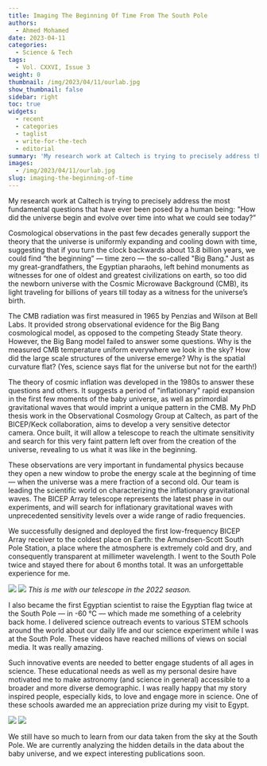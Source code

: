 ```yaml
---
title: Imaging The Beginning Of Time From The South Pole
authors:
  - Ahmed Mohamed
date: 2023-04-11
categories:
  - Science & Tech
tags:
  - Vol. CXXVI, Issue 3
weight: 0
thumbnail: /img/2023/04/11/ourlab.jpg
show_thumbnail: false
sidebar: right
toc: true
widgets:
  - recent
  - categories
  - taglist
  - write-for-the-tech
  - editorial
summary: 'My research work at Caltech is trying to precisely address the most fundamental questions that have ever been posed by a human being: "How did the universe begin?”'
images:
  - /img/2023/04/11/ourlab.jpg
slug: imaging-the-beginning-of-time
---
```


My research work at Caltech is trying to precisely address the most fundamental questions that have ever been posed by a human being: "How did the universe begin and evolve over time into what we could see today?”

Cosmological observations in the past few decades generally support the theory that the universe is uniformly expanding and cooling down with time, suggesting that if you turn the clock backwards about 13.8 billion years, we could find “the beginning” — time zero — the so-called "Big Bang." Just as my great-grandfathers, the Egyptian pharaohs, left behind monuments as witnesses for one of oldest and greatest civilizations on earth, so too did the newborn universe with the Cosmic Microwave Background (CMB), its light traveling for billions of years till today as a witness for the universe’s birth.

The CMB radiation was first measured in 1965 by Penzias and Wilson at Bell Labs. It provided strong observational evidence for the Big Bang cosmological model, as opposed to the competing Steady State theory. However, the Big Bang model failed to answer some questions. Why is the measured CMB temperature uniform everywhere we look in the sky? How did the large scale structures of the universe emerge? Why is the spatial curvature flat? (Yes, science says flat for the universe but not for the earth!)

The theory of cosmic inflation was developed in the 1980s to answer these questions and others. It suggests a period of "inflationary" rapid expansion in the first few moments of the baby universe, as well as primordial gravitational waves that would imprint a unique pattern in the CMB. My PhD thesis work in the Observational Cosmology Group at Caltech, as part of the BICEP/Keck collaboration, aims to develop a very sensitive detector camera. Once built, it will allow a telescope to reach the ultimate sensitivity and search for this very faint pattern left over from the creation of the universe, revealing to us what it was like in the beginning.

These observations are very important in fundamental physics because they open a new window to probe the energy scale at the beginning of time — when the universe was a mere fraction of a second old. Our team is leading the scientific world on characterizing the inflationary gravitational waves. The BICEP Array telescope represents the latest phase in our experiments, and will search for inflationary gravitational waves with unprecedented sensitivity levels over a wide range of radio frequencies.

We successfully designed and deployed the first low-frequency BICEP Array receiver to the coldest place on Earth: the Amundsen-Scott South Pole Station, a place where the atmosphere is extremely cold and dry, and consequently transparent at millimeter wavelength. I went to the South Pole twice and stayed there for about 6 months total. It was an unforgettable experience for me.

![](/img/2023/04/11/ourlab.jpg)
![](/img/2023/04/11/teamwork.jpg)
*This is me with our telescope in the 2022 season.*

I also became the first Egyptian scientist to raise the Egyptian flag twice at the South Pole — in -60 °C — which made me something of a celebrity back home. I delivered science outreach events to various STEM schools around the world about our daily life and our science experiment while I was at the South Pole. These videos have reached millions of views on social media. It was really amazing.

Such innovative events are needed to better engage students of all ages in science. These educational needs as well as my personal desire have motivated me to make astronomy (and science in general) accessible to a broader and more diverse demographic. I was really happy that my story inspired people, especially kids, to love and engage more in science. One of these schools awarded me an appreciation prize during my visit to Egypt.

![](/img/2023/04/11/egyptian%20flag.jpg)
![](/img/2023/04/11/School.PNG)

We still have so much to learn from our data taken from the sky at the South Pole. We are currently analyzing the hidden details in the data about the baby universe, and we expect interesting publications soon.

